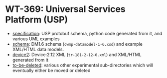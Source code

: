 # WT-369: Universal Services Platform (USP)

* [specification](specification): USP protobuf schema, python code generated from it, and various UML examples
* [schema](schema): DM1.6 schema (`cwmp-datamodel-1-6.xsd`) and example XML/HTML data models.
* [device2](device2): Device:2.12 XML (`tr-181-2-12-0.xml`) and XML/HTML generated from it
* [to-be-deleted](to-be-deleted): various other experimental sub-directories which will eventually either be moved or deleted 
